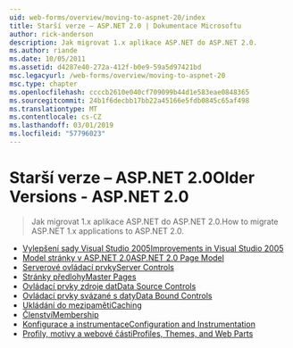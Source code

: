 ```yaml
---
uid: web-forms/overview/moving-to-aspnet-20/index
title: Starší verze – ASP.NET 2.0 | Dokumentace Microsoftu
author: rick-anderson
description: Jak migrovat 1.x aplikace ASP.NET do ASP.NET 2.0.
ms.author: riande
ms.date: 10/05/2011
ms.assetid: d4287e40-272a-412f-b0e9-59a5d97421bd
msc.legacyurl: /web-forms/overview/moving-to-aspnet-20
msc.type: chapter
ms.openlocfilehash: ccccb2610e040cf709099b44d1e583eae0848365
ms.sourcegitcommit: 24b1f6decbb17bb22a45166e5fdb0845c65af498
ms.translationtype: MT
ms.contentlocale: cs-CZ
ms.lasthandoff: 03/01/2019
ms.locfileid: "57796023"
---
```

<a name="older-versions---aspnet-20"></a><span data-ttu-id="f761b-103">Starší verze – ASP.NET 2.0</span><span class="sxs-lookup"><span data-stu-id="f761b-103">Older Versions - ASP.NET 2.0</span></span>
====================
> <span data-ttu-id="f761b-104">Jak migrovat 1.x aplikace ASP.NET do ASP.NET 2.0.</span><span class="sxs-lookup"><span data-stu-id="f761b-104">How to migrate ASP.NET 1.x applications to ASP.NET 2.0.</span></span>


- [<span data-ttu-id="f761b-105">Vylepšení sady Visual Studio 2005</span><span class="sxs-lookup"><span data-stu-id="f761b-105">Improvements in Visual Studio 2005</span></span>](improvements-in-visual-studio-2005.md)
- [<span data-ttu-id="f761b-106">Model stránky v ASP.NET 2.0</span><span class="sxs-lookup"><span data-stu-id="f761b-106">ASP.NET 2.0 Page Model</span></span>](the-asp-net-2-0-page-model.md)
- [<span data-ttu-id="f761b-107">Serverové ovládací prvky</span><span class="sxs-lookup"><span data-stu-id="f761b-107">Server Controls</span></span>](server-controls.md)
- [<span data-ttu-id="f761b-108">Stránky předlohy</span><span class="sxs-lookup"><span data-stu-id="f761b-108">Master Pages</span></span>](master-pages.md)
- [<span data-ttu-id="f761b-109">Ovládací prvky zdroje dat</span><span class="sxs-lookup"><span data-stu-id="f761b-109">Data Source Controls</span></span>](data-source-controls.md)
- [<span data-ttu-id="f761b-110">Ovládací prvky svázané s daty</span><span class="sxs-lookup"><span data-stu-id="f761b-110">Data Bound Controls</span></span>](data-bound-controls.md)
- [<span data-ttu-id="f761b-111">Ukládání do mezipaměti</span><span class="sxs-lookup"><span data-stu-id="f761b-111">Caching</span></span>](caching.md)
- [<span data-ttu-id="f761b-112">Členství</span><span class="sxs-lookup"><span data-stu-id="f761b-112">Membership</span></span>](membership.md)
- [<span data-ttu-id="f761b-113">Konfigurace a instrumentace</span><span class="sxs-lookup"><span data-stu-id="f761b-113">Configuration and Instrumentation</span></span>](configuration-and-instrumentation.md)
- [<span data-ttu-id="f761b-114">Profily, motivy a webové části</span><span class="sxs-lookup"><span data-stu-id="f761b-114">Profiles, Themes, and Web Parts</span></span>](profiles-themes-and-web-parts.md)
